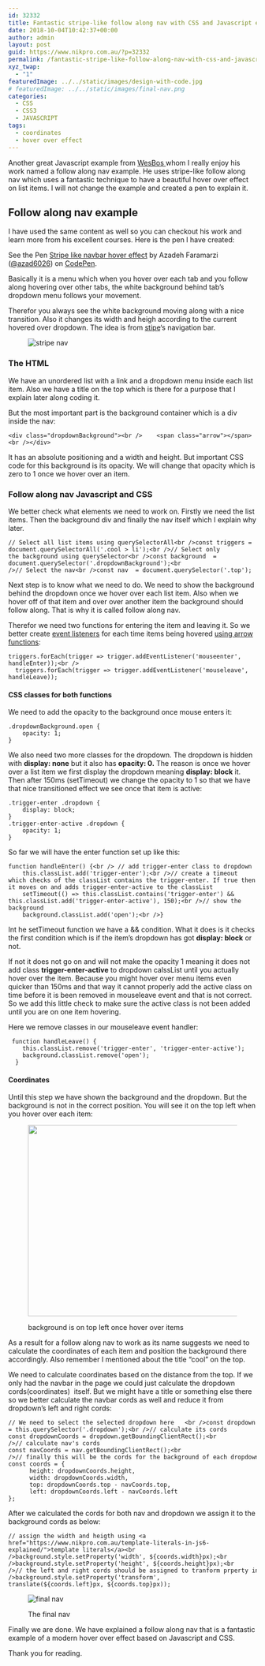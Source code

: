 ```yaml
---
id: 32332
title: Fantastic stripe-like follow along nav with CSS and Javascript explained
date: 2018-10-04T10:42:37+00:00
author: admin
layout: post
guid: https://www.nikpro.com.au/?p=32332
permalink: /fantastic-stripe-like-follow-along-nav-with-css-and-javascript-explained/
xyz_twap:
  - "1"
featuredImage: ../../static/images/design-with-code.jpg
# featuredImage: ../../static/images/final-nav.png
categories:
  - CSS
  - CSS3
  - JAVASCRIPT
tags:
  - coordinates
  - hover over effect
---
```

Another great Javascript example from <a href="https://wesbos.com" target="_blank" rel="noopener noreferrer">WesBos </a>whom I really enjoy his work named a follow along nav example. He uses stripe-like follow along nav which uses a fantastic technique to have a beautiful hover over effect on list items. I will not change the example and created a pen to explain it.

## Follow along nav example

I have used the same content as well so you can checkout his work and learn more from his excellent courses. Here is the pen I have created:

<p data-height="500" data-theme-id="0" data-slug-hash="QZNEdq" data-default-tab="css,result" data-user="azad6026" data-pen-title="Stripe like navbar hover effect" class="codepen">
  See the Pen <a href="https://codepen.io/azad6026/pen/QZNEdq/">Stripe like navbar hover effect</a> by Azadeh Faramarzi (<a href="https://codepen.io/azad6026">@azad6026</a>) on <a href="https://codepen.io">CodePen</a>.
</p>

Basically it is a menu which when you hover over each tab and you follow along hovering over other tabs, the white background behind tab&#8217;s dropdown menu follows your movement.

Therefor you always see the white background moving along with a nice transition. Also it changes its width and heigh according to the current hovered over dropdown. The idea is from <a href="https://stripe.com" target="_blank" rel="noopener noreferrer">stipe</a>&#8216;s navigation bar.<figure class="wp-block-image">

<img src="https://www.nikpro.com.austipe-nav.png" alt="stripe nav" class="wp-image-32336" srcset="https://testgatsby.localstipe-nav.png 1400w, https://testgatsby.localstipe-nav-300x171.png 300w, https://testgatsby.localstipe-nav-768x439.png 768w, https://testgatsby.localstipe-nav-1024x585.png 1024w" sizes="(max-width: 1400px) 100vw, 1400px" /> </figure> 

### The HTML

We have an unordered list with a link and a dropdown menu inside each list item. Also we have a title on the top which is there for a purpose that I explain later along coding it.

But the most important part is the background container which is a div inside the nav:


```
<div class="dropdownBackground"><br />    <span class="arrow"></span><br /></div>
```


It has an absolute positioning and a width and height. But important CSS code for this background is its opacity. We will change that opacity which is zero to 1 once we hover over an item.

### Follow along nav Javascript and CSS

We better check what elements we need to work on. Firstly we need the list items. Then the background div and finally the nav itself which I explain why later.


```
// Select all list items using querySelectorAll<br />const triggers = document.querySelectorAll('.cool > li');<br />// Select only the background using querySelector<br />const background  = document.querySelector('.dropdownBackground');<br />// Select the nav<br />const nav  = document.querySelector('.top');
```


Next step is to know what we need to do. We need to show the background behind the dropdown once we hover over each list item. Also when we hover off of that item and over over another item the background should follow along. That is why it is called follow along nav.

Therefor we need two functions for entering the item and leaving it. So we better create [event listeners](https://www.nikpro.com.au/event-handlers-and-event-listeners-in-javascript-part-1/) for each time items being hovered [using arrow functions](https://www.nikpro.com.au/some-arrow-function-benefits-with-examples-explained/):


```
triggers.forEach(trigger => trigger.addEventListener('mouseenter', handleEnter));<br />
  triggers.forEach(trigger => trigger.addEventListener('mouseleave', handleLeave));
```


#### CSS classes for both functions

We need to add the opacity to the background once mouse enters it:


```
.dropdownBackground.open {
    opacity: 1;
}
```


We also need two more classes for the dropdown. The dropdown is hidden with **display: none** but it also has **opacity: 0.** The reason is once we hover over a list item we first display the dropdown meaning **display: block** it. Then after 150ms (setTimeout) we change the opacity to 1 so that we have that nice transitioned effect we see once that item is active:


```
.trigger-enter .dropdown {
    display: block;
}
.trigger-enter-active .dropdown {
    opacity: 1;
}
```


So far we will have the enter function set up like this:


```
function handleEnter() {<br /> // add trigger-enter class to dropdown
    this.classList.add('trigger-enter');<br />// create a timeout which checks of the classList contains the trigger-enter. If true then it moves on and adds trigger-enter-active to the classList
    setTimeout(() => this.classList.contains('trigger-enter') && this.classList.add('trigger-enter-active'), 150);<br />// show the background
    background.classList.add('open');<br />}
```


Int he setTimeout function we have a && condition. What it does is it checks the first condition which is if the item&#8217;s dropdown has got **display: block** or not. 

If not it does not go on and will not make the opacity 1 meaning it does not add class **trigger-enter-active** to dropdown calssList until you actually hover over the item. Because you might hover over menu items even quicker than 150ms and that way it cannot properly add the active class on time before it is been removed in mouseleave event and that is not correct. So we add this little check to make sure the active class is not been added until you are on one item hovering.

Here we remove classes in our mouseleave event handler:


```
 function handleLeave() {
    this.classList.remove('trigger-enter', 'trigger-enter-active');
    background.classList.remove('open');
  }
```


#### Coordinates

Until this step we have shown the background and the dropdown. But the background is not in the correct position. You will see it on the top left when you hover over each item:<figure class="wp-block-image is-resized">

<img src="https://www.nikpro.com.aubackground-shown.png" alt="" class="wp-image-32333" width="580" height="388" srcset="https://testgatsby.localbackground-shown.png 434w, https://testgatsby.localbackground-shown-300x200.png 300w" sizes="(max-width: 580px) 100vw, 580px" /> <figcaption>background is on top left once hover over items</figcaption></figure> 

As a result for a follow along nav to work as its name suggests we need to calculate the coordinates of each item and position the background there accordingly. Also remember I mentioned about the title &#8220;cool&#8221; on the top.

We need to calculate coordinates based on the distance from the top. If we only had the navbar in the page we could just calculate the dropdown cords(coordinates)  itself. But we might have a title or something else there so we better calculate the navbar cords as well and reduce it from dropdown&#8217;s left and right cords:


```
// We need to select the selected dropdown here   <br />const dropdown = this.querySelector('.dropdown');<br />// calculate its cords
const dropdownCoords = dropdown.getBoundingClientRect();<br />// calculate nav's cords
const navCoords = nav.getBoundingClientRect();<br />// finally this will be the cords for the background of each dropdown
const coords = {
      height: dropdownCoords.height,
      width: dropdownCoords.width,
      top: dropdownCoords.top - navCoords.top,
      left: dropdownCoords.left - navCoords.left
};
```


After we calculated the cords for both nav and dropdown we assign it to the background cords as below:


```
// assign the width and heigth using <a href="https://www.nikpro.com.au/template-literals-in-js6-explained/">template literals</a><br />background.style.setProperty('width', ${coords.width}px);<br />background.style.setProperty('height', ${coords.height}px);<br />// the left and right cords should be assigned to tranform prperty in CSS<br />background.style.setProperty('transform', translate(${coords.left}px, ${coords.top}px));
```
<figure class="wp-block-image">

<img src="https://www.nikpro.com.aufinal-nav.png" alt="final nav" class="wp-image-32335" srcset="https://testgatsby.localfinal-nav.png 820w, https://testgatsby.localfinal-nav-300x155.png 300w, https://testgatsby.localfinal-nav-768x398.png 768w" sizes="(max-width: 820px) 100vw, 820px" /> <figcaption>The final nav</figcaption></figure> 

Finally we are done. We have explained a follow along nav that is a fantastic example of a modern hover over effect based on Javascript and CSS.

Thank you for reading.
